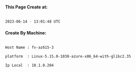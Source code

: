 
   
#### This Page Create at:

```bash

2023-06-14 - 13:01:48 UTC

```

#### Create By Machine:

```bash

Host Name : fv-az615-3

platform  : Linux-5.15.0-1038-azure-x86_64-with-glibc2.35

Ip Local  : 10.1.0.204

```

